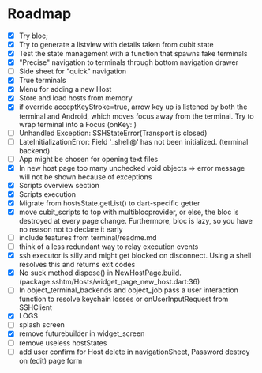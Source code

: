 # Roadmap


* [X] Try bloc;
* [X] Try to generate a listview with details taken from cubit state
* [X] Test the state management with a function that spawns fake terminals
* [X] "Precise" navigation to terminals through bottom navigation drawer
* [ ] Side sheet for "quick" navigation
* [X] True terminals
* [X] Menu for adding a new Host
* [X] Store and load hosts from memory
* [X] if override acceptKeyStroke=true, arrow key up is listened by both the terminal and Android, which moves focus away from the terminal. Try to wrap terminal into a Focus (onKey: )
* [ ] Unhandled Exception: SSHStateError(Transport is closed)
* [ ] LateInitializationError: Field '_shell@' has not been initialized. (terminal backend)
* [ ] App might be chosen for opening text files
* [X] In new host page too many unchecked void objects => error message will not be shown because of exceptions
* [X] Scripts overview section
* [X] Scripts execution
* [X] Migrate from hostsState.getList() to dart-specific getter
* [X] move cubit_scripts to top with multiblocprovider, or else, the bloc is destroyed at every page change. Furthermore, bloc is lazy, so you have no reason not to declare it early
* [ ] include features from terminal/readme.md
* [ ] think of a less redundant way to relay execution events
* [X] ssh executor is silly and might get blocked on disconnect. Using a shell resolves this and returns exit codes
* [X] No suck method dispose() in NewHostPage.build.<anonymous closure> (package:sshtm/Hosts/widget_page_new_host.dart:36)
* [ ] In object_terminal_backends and object_job pass a user interaction function to resolve keychain losses or onUserInputRequest from SSHClient
* [X] LOGS
* [ ] splash screen
* [X] remove futurebuilder in widget_screen
* [ ] remove useless hostStates
* [ ] add user confirm for Host delete in navigationSheet, Password destroy on (edit) page form